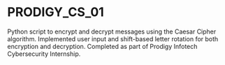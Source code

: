 # PRODIGY_CS_01
Python script to encrypt and decrypt messages using the Caesar Cipher algorithm. Implemented user input and shift-based letter rotation for both encryption and decryption. Completed as part of Prodigy Infotech Cybersecurity Internship.
